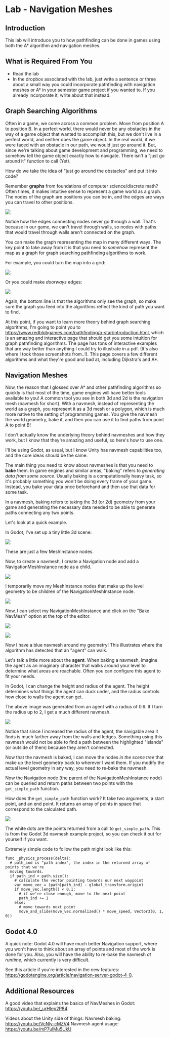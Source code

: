 # Lab - Navigation Meshes

## Introduction

This lab will introduce you to how pathfinding can be done in games using both the A* algorithm and navigation meshes.

## What is Required From You

- Read the lab
- In the dropbox associated with the lab, just write a sentence or three about a small way you could incorporate pathfinding with navigation meshes or A* in your semester game project if you wanted to. If you already incorporate it, write about that instead.

## Graph Searching Algorithms

Often in a game, we come across a common problem. Move from position A to position B. In a perfect world, there would never be any obstacles in the way of a game object that wanted to accomplish this, but we don't live in a perfect world, and neither does the game object. In the real world, if we were faced with an obstacle in our path, we would just go around it. But, since we're talking about game development and programming, we need to somehow tell the game object exactly how to navigate. There isn't a "just go around it" function to call (Yet). 

How do we take the idea of "just go around the obstacles" and put it into code?

Remember **graphs** from foundations of computer science/discrete math? Often times, it makes intuitive sense to represent a game world as a graph. The nodes of the graph are positions you can be in, and the edges are ways you can travel to other positions.

![](blob0.png)

Notice how the edges connecting nodes never go through a wall. That's because in our game, we can't travel through walls, so nodes with paths that would travel through walls aren't connected on the graph.

You can make the graph representing the map in many different ways. The key point to take away from it is that you need to *somehow* represent the map as a graph for graph searching pathfinding algorithms to work.

For example, you could turn the map into a grid:

![](blob1.png)

Or you could make *doorways* edges:

![](blob2.png)

Again, the bottom line is that the algorithms only see the graph, so make sure the graph you feed into the algorithms reflect the kind of path you want to find.

At this point, if you want to learn more theory behind graph searching algorithms, I'm going to point you to https://www.redblobgames.com/pathfinding/a-star/introduction.html, which is an amazing and interactive page that should get you some intuition for graph pathfinding algorithms. The page has tons of interactive examples that are way better than anything I could try to illustrate in a pdf. (It's also where I took those screenshots from..!). This page covers a few different algorithms and what they're good and bad at, including Dijkstra's and A*.

## Navigation Meshes

Now, the reason that I glossed over A* and other pathfinding algorithms so quickly is that most of the time, game engines will have better tools available to you! A common tool you see in both 3d and 2d is the navigation mesh (navmesh for short). With a navmesh, instead of representing the world as a graph, you represent it as a 3d mesh or a polygon, which is much more native to the setting of programming games. You give the navmesh the world geometry, bake it, and then you can use it to find paths from point A to point B!

I don't actually know the underlying theory behind navmeshes and how they work, but I know that they're amazing and useful, so here's how to use one.

I'll be using Godot, as usual, but I know Unity has navmesh capabilities too, and the core ideas should be the same.

The main thing you need to know about navmeshes is that you need to **bake** them. In game engines and similar areas, "baking" refers to *generating data from some source*. Usually baking is a computationally heavy task, so it's probably something you won't be doing every frame of your game. Instead, you bake your data once beforehand and then use that data for some task.

In a navmesh, baking refers to taking the 3d (or 2d) geometry from your game and generating the necessary data needed to be able to generate paths connecting any two points.

Let's look at a quick example.

In Godot, I've set up a tiny little 3d scene:

![](godot0.png)

These are just a few MeshInstance nodes.

Now, to create a navmesh, I create a Navigation node and add a NavigationMeshInstance node as a child.

![](godot1.png)

I temporarily move my MeshInstance nodes that make up the level geometry to be children of the NavigationMeshInstance node.

![](godot2.png)

Now, I can select my NavigationMeshInstance and click on the "Bake NavMesh" option at the top of the editor.

![](godot3.png)

![](godot4.png)

Now I have a blue navmesh around my geometry! This illustrates where the algorithm has detected that an "agent" can walk.

Let's talk a little more about the **agent**. When baking a navmesh, imagine the agent as an imaginary character that walks around your level to determine what areas are reachable. Often you can configure this agent to fit your needs.

In Godot, I can change the height and radius of the agent. The height determines what things the agent can duck under, and the radius controls how close to walls the agent can get.

The above image was generated from an agent with a radius of 0.6. If I turn the radius up to 2, I get a much different navmesh.

![](godot6.png)

Notice that since I increased the radius of the agent, the navigable area it finds is much farther away from the walls and ledges. Something using this navmesh would not be able to find a path between the highlighted "islands" (or outside of them) because they aren't connected.

Now that the navmesh is baked, I can move the nodes *in the scene tree* that make up the level geometry back to wherever I want them. If you modify the actual level geometry in any way, you need to re-bake the navmesh.

Now the Navigation node (the parent of the NavigationMeshInstance node) can be queried and return paths between two points with the `get_simple_path` function.

How does the `get_simple_path` function work? It take two arguments, a start point, and an end point. It returns an array of points in space that correspond to the calculated path.

![](godot5.png)

The white dots are the points returned from a call to `get_simple_path`. This is from the Godot 3d navmesh example project, so you can check it out for yourself if you want.

Extremely simple code to follow the path might look like this:
```
func _physics_process(delta):
  # path_ind is "path index", the index in the returned array of points that we're 
  moving towards.
  if path_ind < path.size():
    # calculate the vector pointing towards our next waypoint
    var move_vec = (path[path_ind] - global_transform.origin)
    if move_vec.length() < 0.1:
      # if we're close enough, move to the next point
      path_ind += 1
    else:
      # move towards next point
      move_and_slide(move_vec.normalized() * move_speed, Vector3(0, 1, 0))
```

## Godot 4.0

A quick note: Godot 4.0 will have much better Navigation support, where you won't have to think about an array of points and most of the work is done for you. Also, you will have the ability to re-bake the navmesh *at runtime*, which currently is very difficult.

See this article if you're interested in the new features: https://godotengine.org/article/navigation-server-godot-4-0.

## Additional Resources

A good video that explains the basics of NavMeshes in Godot: https://youtu.be/_urHlep2P84

Videos about the Unity side of things:
Navmesh baking: https://youtu.be/VcNly-cMZV4
Navmesh agent usage: https://youtu.be/mP7ulMu5UkU